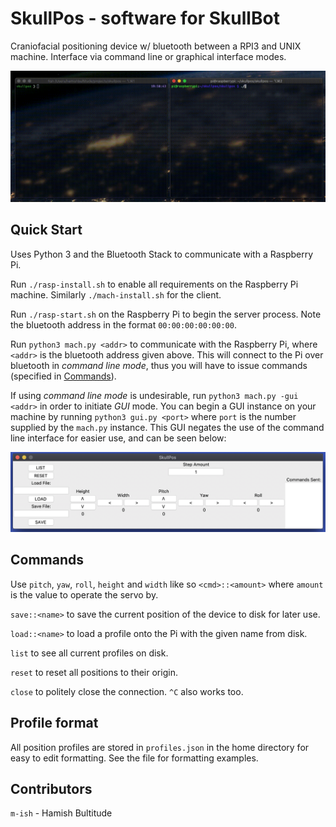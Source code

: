 # SkullPos - software for SkullBot

Craniofacial positioning device w/ bluetooth between a RPI3 and UNIX machine. Interface via command line or graphical interface modes.

![demo](./support/demo.gif)

## Quick Start

Uses Python 3 and the Bluetooth Stack to communicate with a Raspberry Pi.

Run `./rasp-install.sh` to enable all requirements on the Raspberry Pi machine. Similarly `./mach-install.sh` for the client.

Run `./rasp-start.sh` on the Raspberry Pi to begin the server process. Note the bluetooth address in the format ```00:00:00:00:00:00```.

Run `python3 mach.py <addr>` to communicate with the Raspberry Pi, where `<addr>` is the bluetooth address given above. This will connect to the Pi over bluetooth in *command line mode*, thus you will have to issue commands (specified in [Commands](##Commands)).

If using *command line mode* is undesirable, run `python3 mach.py -gui <addr>` in order to initiate *GUI* mode. You can begin a GUI instance on your machine by running `python3 gui.py <port>` where `port` is the number supplied by the `mach.py` instance. This GUI negates the use of the command line interface for easier use, and can be seen below:

![gui](./support/gui.png)

## Commands

Use `pitch`, `yaw`, `roll`, `height` and `width` like so `<cmd>::<amount>` where `amount` is the value to operate the servo by.

`save::<name>` to save the current position of the device to disk for later use.

`load::<name>` to load a profile onto the Pi with the given name from disk.

`list` to see all current profiles on disk.

`reset` to reset all positions to their origin.

`close` to politely close the connection. `^C` also works too.

## Profile format

All position profiles are stored in `profiles.json` in the home directory for easy to edit formatting. See the file for formatting examples.

## Contributors

`m-ish` - Hamish Bultitude

